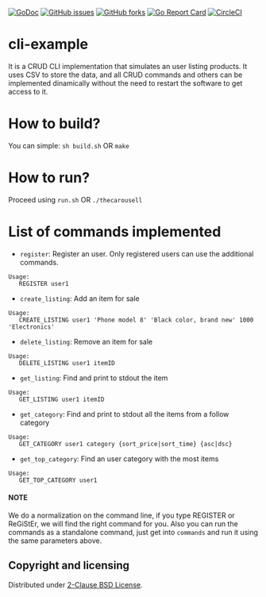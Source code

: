 [![GoDoc](https://godoc.org/github.com/araujobsd/cli-example/plugins?status.svg)](https://godoc.org/github.com/araujobsd/cli-example/)
[![GitHub issues](https://img.shields.io/github/issues/araujobsd/cli-example.svg)](https://github.com/araujobsd/cli-example/issues)
[![GitHub forks](https://img.shields.io/github/forks/araujobsd/cli-example.svg)](https://github.com/araujobsd/cli-example/network)
[![Go Report Card](https://goreportcard.com/badge/github.com/araujobsd/cli-example)](https://goreportcard.com/report/github.com/araujobsd/cli-example)
[![CircleCI](https://circleci.com/gh/araujobsd/cli-example.svg?style=svg)](https://circleci.com/gh/araujobsd/cli-example)

cli-example
================
It is a CRUD CLI implementation that simulates an user listing products. It uses CSV to store the data, and all CRUD commands and others can be implemented dinamically without the need to restart the software to get access to it.

How to build?
================
You can simple:
```sh build.sh```
OR
```make```

How to run?
================
Proceed using ```run.sh```
OR
```./thecarousell```

List of commands implemented
================
- `register`: Register an user. Only registered users can use the additional commands.
```
Usage:
   REGISTER user1
```

- `create_listing`: Add an item for sale
```
Usage:
   CREATE_LISTING user1 'Phone model 8' 'Black color, brand new' 1000 'Electronics'
```

- `delete_listing`: Remove an item for sale
```
Usage:
   DELETE_LISTING user1 itemID
```

- `get_listing`: Find and print to stdout the item
```
Usage:
   GET_LISTING user1 itemID
```

- `get_category`: Find and print to stdout all the items from a follow category
```
Usage:
   GET_CATEGORY user1 category {sort_price|sort_time} {asc|dsc}
```

- `get_top_category`: Find an user category with the most items
```
Usage:
   GET_TOP_CATEGORY user1
```

#### NOTE
We do a normalization on the command line, if you type REGISTER or ReGiStEr, we will find the right command for you. Also you can run the commands as a standalone command, just get into ```commands``` and run it using the same parameters above.

## Copyright and licensing
Distributed under [2-Clause BSD License](https://github.com/araujobsd/cli-example/blob/master/LICENSE).
